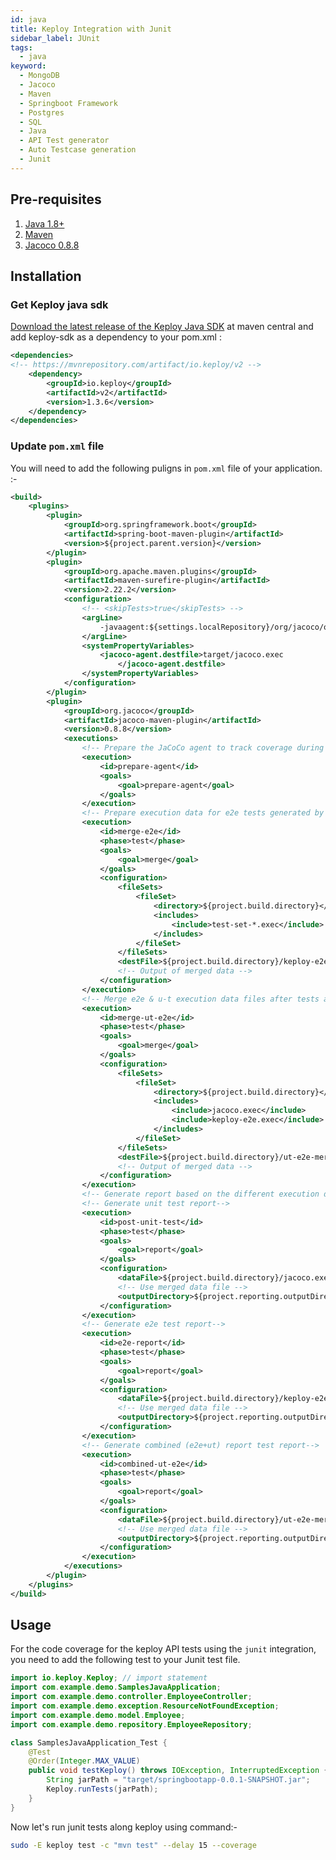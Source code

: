 ```yaml
---
id: java
title: Keploy Integration with Junit
sidebar_label: JUnit
tags:
  - java
keyword:
  - MongoDB
  - Jacoco
  - Maven
  - Springboot Framework
  - Postgres
  - SQL
  - Java
  - API Test generator
  - Auto Testcase generation
  - Junit
---
```


## Pre-requisites

1. [Java 1.8+](https://docs.spring.io/spring-boot/docs/current/reference/html/getting-started.html#getting-started.installing)
2. [Maven](https://maven.apache.org/)
3. [Jacoco 0.8.8](https://mvnrepository.com/artifact/org.jacoco/jacoco-maven-plugin/0.8.8)

## Installation

### Get Keploy java sdk

[Download the latest release of the Keploy Java SDK](https://central.sonatype.com/artifact/io.keploy/keploy-sdk?smo=true)
at maven central and add keploy-sdk as a dependency to your pom.xml :

```xml
<dependencies>
<!-- https://mvnrepository.com/artifact/io.keploy/v2 -->
    <dependency>
        <groupId>io.keploy</groupId>
        <artifactId>v2</artifactId>
        <version>1.3.6</version>
    </dependency>
</dependencies>
```

### Update `pom.xml` file

You will need to add the following puligns in `pom.xml` file of your application. :-

```xml
<build>
	<plugins>
		<plugin>
			<groupId>org.springframework.boot</groupId>
			<artifactId>spring-boot-maven-plugin</artifactId>
			<version>${project.parent.version}</version>
		</plugin>
		<plugin>
			<groupId>org.apache.maven.plugins</groupId>
			<artifactId>maven-surefire-plugin</artifactId>
			<version>2.22.2</version>
			<configuration>
				<!-- <skipTests>true</skipTests> -->
				<argLine>
                    -javaagent:${settings.localRepository}/org/jacoco/org.jacoco.agent/0.8.8/org.jacoco.agent-0.8.8-runtime.jar=destfile=target/jacoco.exec
                </argLine>
				<systemPropertyVariables>
					<jacoco-agent.destfile>target/jacoco.exec
                        </jacoco-agent.destfile>
				</systemPropertyVariables>
			</configuration>
		</plugin>
		<plugin>
			<groupId>org.jacoco</groupId>
			<artifactId>jacoco-maven-plugin</artifactId>
			<version>0.8.8</version>
			<executions>
				<!-- Prepare the JaCoCo agent to track coverage during tests -->
				<execution>
					<id>prepare-agent</id>
					<goals>
						<goal>prepare-agent</goal>
					</goals>
				</execution>
				<!-- Prepare execution data for e2e tests generated by keploy-->
				<execution>
					<id>merge-e2e</id>
					<phase>test</phase>
					<goals>
						<goal>merge</goal>
					</goals>
					<configuration>
						<fileSets>
							<fileSet>
								<directory>${project.build.directory}</directory>
								<includes>
									<include>test-set-*.exec</include>
								</includes>
							</fileSet>
						</fileSets>
						<destFile>${project.build.directory}/keploy-e2e.exec</destFile>
						<!-- Output of merged data -->
					</configuration>
				</execution>
				<!-- Merge e2e & u-t execution data files after tests are run -->
				<execution>
					<id>merge-ut-e2e</id>
					<phase>test</phase>
					<goals>
						<goal>merge</goal>
					</goals>
					<configuration>
						<fileSets>
							<fileSet>
								<directory>${project.build.directory}</directory>
								<includes>
									<include>jacoco.exec</include>
									<include>keploy-e2e.exec</include>
								</includes>
							</fileSet>
						</fileSets>
						<destFile>${project.build.directory}/ut-e2e-merged.exec</destFile>
						<!-- Output of merged data -->
					</configuration>
				</execution>
				<!-- Generate report based on the different execution data -->
				<!-- Generate unit test report-->
				<execution>
					<id>post-unit-test</id>
					<phase>test</phase>
					<goals>
						<goal>report</goal>
					</goals>
					<configuration>
						<dataFile>${project.build.directory}/jacoco.exec</dataFile>
						<!-- Use merged data file -->
						<outputDirectory>${project.reporting.outputDirectory}/ut</outputDirectory>
					</configuration>
				</execution>
				<!-- Generate e2e test report-->
				<execution>
					<id>e2e-report</id>
					<phase>test</phase>
					<goals>
						<goal>report</goal>
					</goals>
					<configuration>
						<dataFile>${project.build.directory}/keploy-e2e.exec</dataFile>
						<!-- Use merged data file -->
						<outputDirectory>${project.reporting.outputDirectory}/keployE2E</outputDirectory>
					</configuration>
				</execution>
				<!-- Generate combined (e2e+ut) report test report-->
				<execution>
					<id>combined-ut-e2e</id>
					<phase>test</phase>
					<goals>
						<goal>report</goal>
					</goals>
					<configuration>
						<dataFile>${project.build.directory}/ut-e2e-merged.exec</dataFile>
						<!-- Use merged data file -->
						<outputDirectory>${project.reporting.outputDirectory}/e2e-ut-aggregate</outputDirectory>
					</configuration>
				</execution>
			</executions>
		</plugin>
	</plugins>
</build>

```

## Usage

For the code coverage for the keploy API tests using the `junit` integration, you need to add the following test to your
Junit test file.

```java
import io.keploy.Keploy; // import statement
import com.example.demo.SamplesJavaApplication;
import com.example.demo.controller.EmployeeController;
import com.example.demo.exception.ResourceNotFoundException;
import com.example.demo.model.Employee;
import com.example.demo.repository.EmployeeRepository;

class SamplesJavaApplication_Test {
    @Test
    @Order(Integer.MAX_VALUE)
    public void testKeploy() throws IOException, InterruptedException {
        String jarPath = "target/springbootapp-0.0.1-SNAPSHOT.jar";
        Keploy.runTests(jarPath);
    }
}

```

Now let's run junit tests along keploy using command:-

```bash
sudo -E keploy test -c "mvn test" --delay 15 --coverage
```
